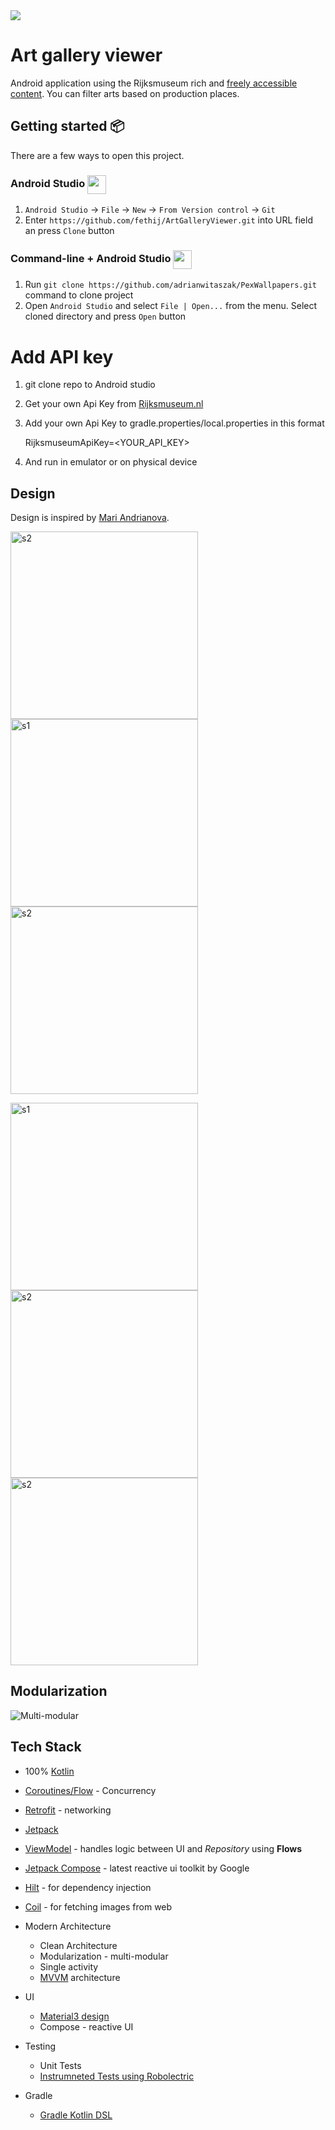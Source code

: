 <img src="https://github.com/fethij/ArtGalleryViewer/assets/32542424/4da3ef7d-9809-4f0e-9f27-31b3991ab721">

# Art gallery viewer
Android application using the Rijksmuseum rich and [freely accessible content](https://www.rijksmuseum.nl/en/data/policy).
You can filter arts based on production places.


## Getting started 📦

There are a few ways to open this project.

### Android Studio <img width="30" align="center" src="https://slackmojis.com/emojis/4696-android_studio/download">

1. `Android Studio` -> `File` -> `New` -> `From Version control` -> `Git`
2. Enter `https://github.com/fethij/ArtGalleryViewer.git` into URL field an press `Clone` button

### Command-line + Android Studio <img width="30" align="center" src="https://slackmojis.com/emojis/1263-terminal/download">

1. Run `git clone https://github.com/adrianwitaszak/PexWallpapers.git` command to clone project
2. Open `Android Studio` and select `File | Open...` from the menu. Select cloned directory and press `Open` button

# Add API key

1. git clone repo to Android studio
2. Get your own Api Key from [Rijksmuseum.nl](https://data.rijksmuseum.nl/object-metadata/api/)
3. Add your own Api Key to gradle.properties/local.properties in this format

   RijksmuseumApiKey=<YOUR_API_KEY>

4. And run in emulator or on physical device
 

## Design
Design is inspired by [Mari Andrianova](https://dribbble.com/shots/20446337-Gallery-of-art-App).

<img width="300" alt="s2" src="https://github.com/fethij/ArtGalleryViewer/assets/32542424/a46b7b5b-d2d3-4d27-a897-5c81ae6439c7"><img width="300" alt="s1" src="https://github.com/fethij/ArtGalleryViewer/assets/32542424/2056de1e-6841-4455-bc95-6ffbdaec1542"><img width="300" alt="s2" src="https://github.com/fethij/ArtGalleryViewer/assets/32542424/241f9f7e-f926-4885-a448-b2a6769c7518">

<img width="300" alt="s1" src="https://github.com/fethij/ArtGalleryViewer/assets/32542424/4cb65274-aa61-4c78-9439-874d655a2295"><img width="300" alt="s2" src="https://github.com/fethij/ArtGalleryViewer/assets/32542424/c8a96798-e180-4902-aba7-58602167bde8"><img width="300" alt="s2" src="https://github.com/fethij/ArtGalleryViewer/assets/32542424/0db53073-29bb-4cf8-8f4c-3dcf3fe64fb3">


## Modularization
<img alt="Multi-modular" src="https://github.com/fethij/ArtGalleryViewer/assets/32542424/408ed42c-fdd0-4366-9e24-6c55c3fdef99">

## Tech Stack
  * 100% [Kotlin](https://kotlinlang.org/)
  * [Coroutines/Flow](https://kotlinlang.org/docs/coroutines-overview.html) - Concurrency
  * [Retrofit](https://github.com/square/retrofit) - networking
  * [Jetpack](https://developer.android.com/jetpack)
  * [ViewModel](https://developer.android.com/topic/libraries/architecture/viewmodel) - handles logic between UI and *Repository* using **Flows**
  * [Jetpack Compose](https://developer.android.com/jetpack/compose) - latest reactive ui toolkit by Google
  * [Hilt](https://developer.android.com/training/dependency-injection/hilt-android) - for dependency injection
  * [Coil](https://github.com/coil-kt/coil) - for fetching images from web

* Modern Architecture
  * Clean Architecture
  * Modularization - multi-modular
  * Single activity
  * [MVVM](https://en.wikipedia.org/wiki/Model%E2%80%93view%E2%80%93viewmodel) architecture

* UI
  * [Material3 design]([https://material.io/design](https://m3.material.io/))
  * Compose - reactive UI

* Testing
  * Unit Tests
  * [Instrumneted Tests using Robolectric](https://robolectric.org/)

* Gradle
  * [Gradle Kotlin DSL](https://docs.gradle.org/current/userguide/kotlin_dsl.html)
